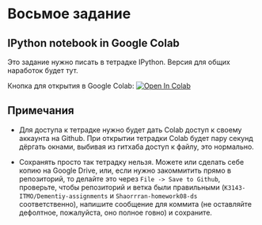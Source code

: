 # Восьмое задание

## IPython notebook in Google Colab
Это задание нужно писать в тетрадке IPython. Версия для общих наработок будет тут.

Кнопка для открытия в Google Colab: [![Open In Colab](https://colab.research.google.com/assets/colab-badge.svg)](https://colab.research.google.com/github/K3143-ITMO/Dementiy-assignments/blob/Shaorrran-homework08-ds/homework08-ds/Linear_Regression.ipynb)

## Примечания

* Для доступа к тетрадке нужно будет дать Colab доступ к своему аккаунта на Github. При открытии тетрадки Colab будет пару секунд дёргать окнами, выбивая из гитхаба доступ к файлу, это нормально.

* Сохранять просто так тетрадку нельзя. Можете или сделать себе копию на Google Drive, или, если нужно закоммитить прямо в репозиторий, то делайте это через `File -> Save to Github`, проверьте, чтобы репозиторий и ветка были правильными (`K3143-ITMO/Dementiy-assignments` и `Shaorrran-homework08-ds` соответственно), напишите сообщение для коммита (не оставляйте дефолтное, пожалуйста, оно полное говно) и сохраните.